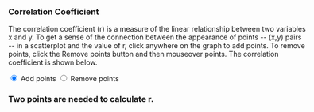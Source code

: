 
<script src="https://d3js.org/d3.v4.min.js"></script>



<div style="width: 600px">
	
<h3>Correlation Coefficient</h3>
	  
<p>The correlation coefficient (r) is a measure of the linear relationship
	  between two variables x and y. To get a sense of the connection between the
	  appearance of points -- (x,y) pairs --  in a scatterplot and the value of r,
	  click anywhere on the graph to add points. To remove points, click the Remove 
	  points button and then mouseover points. The correlation coefficient is shown below.</p>
	  
</div>
	
<p>
<input type="radio" name="typeofaction" value="add" checked="true">&nbsp;Add points
<input type="radio" name="typeofaction" value="remove">&nbsp;Remove points
</p>
		
<h3 id="r">Two points are needed to calculate r.</h3>
	  
<script type="text/javascript">

  var action = "add";
	
//Width and height of svg
  var w = 600;
  var h = 400;
  var padding = 30;
			
// axis min / max
  var xmin = -50;
  var xmax = 50;
  var ymin = -30;
  var ymax = 30;
		
// Scale functions

var xScale = d3.scaleLinear()
  .domain([xmin, xmax])
  .range([padding, w - padding * 2]);

var yScale = d3.scaleLinear()
  .domain([ymin, ymax])
  .range([h - padding, padding]);
								 		 

// Axes
  var xAxis = d3.axisBottom()
    .scale(xScale).ticks(5);

  var yAxis = d3.axisLeft()
    .scale(yScale).ticks(5);

//Create SVG element
  var svg = d3.select("body")
    .append("svg")
      .attr("width", w)
      .attr("height", h);			
			
			
//Create X axis
  svg.append("g")
    .attr("transform", `translate(0, ${yScale(0)})`)
		.call(xAxis);
			
//Create Y axis
  svg.append("g")
    .attr("transform", `translate(${xScale(0)}, 0)`)
    .call(yAxis);
				
//On radio button change, update styling
  d3.selectAll("input")
    .on("click", function() {
					action = d3.select(this).node().value;
			  });
				
// Update stats function
			
  var updatestats = function() {
			
    var data = d3.selectAll("circle").data();
				
		if(data.length < 2) {
					d3.select("h3#r").text("Two points are needed to calculate r.");
					return;
					}
			      
		x = data.map(d => d[0]);
			
		y = data.map(d => d[1]);	
				  
		Sxx = d3.sum(x.map(d => Math.pow(d-d3.mean(x), 2)));
			
		Sxy = d3.sum(x.map( (d, i) => (x[i]-d3.mean(x))*(y[i]-d3.mean(y))));
			
		Syy = d3.sum(y.map(d => Math.pow(d-d3.mean(y), 2)));
			
		corrcoef = Sxy/(Math.sqrt(Sxx)*Math.sqrt(Syy));
			  
		d3.select("h3#r").text(`r = ${corrcoef.toFixed(2)}`);
			}
			
// Click behavior	
				
	svg.on("click", function() {
			
	if(action === "add") {

// add a point

	var new_x = xScale.invert(d3.mouse(this)[0]);
				
	var new_y = yScale.invert(d3.mouse(this)[1]);
		
	svg.append("circle")
	  .data([[new_x, new_y]])
		.attr("cx", d => xScale(d[0]))
		.attr("cy", d => yScale(d[1]))
		.attr("r", "5")
		.attr("fill", "red")
		.on("mouseover", function () {
		  if (action === "remove") {
			   d3.select(this).remove();
			   updatestats();
			   }
			 });  
			               
		 updatestats(); 
			  
		}		
		
	});

</script>
